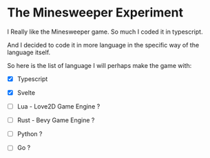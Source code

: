 # The Minesweeper Experiment

I Really like the Minesweeper game.
So much I coded it in typescript.

And I decided to code it in more language in the specific way of the language itself.

So here is the list of language I will perhaps make the game with:
- [x] Typescript
- [x] Svelte
- [ ] Lua - Love2D Game Engine ?
- [ ] Rust - Bevy Game Engine ?
- [ ] Python ?
- [ ] Go ?

